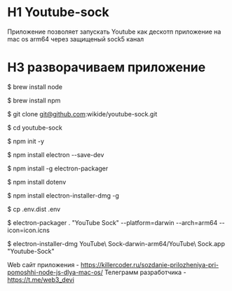 # H1 Youtube-sock

Приложение позволяет запускать Youtube как дескотп приложение на mac os arm64 через защищеный sock5 канал

# H3 разворачиваем приложение


$ brew install node

$ brew install npm

$ git clone git@github.com:wikide/youtube-sock.git

$ cd youtube-sock

$ npm init -y

$ npm install electron --save-dev

$ npm install -g electron-packager

$ npm install dotenv

$ npm install electron-installer-dmg -g

$ cp .env.dist .env

$ electron-packager . "YouTube Sock" --platform=darwin --arch=arm64 --icon=icon.icns

$ electron-installer-dmg YouTube\ Sock-darwin-arm64/YouTube\ Sock.app "Youtube-Sock"



Web сайт приложения - https://killercoder.ru/sozdanie-prilozheniya-pri-pomoshhi-node-js-dlya-mac-os/
Телеграмм разработчика - https://t.me/web3_devi
